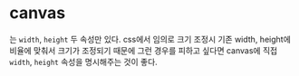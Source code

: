 # canvas

<canvas>는 `width`, `height` 두 속성만 있다. css에서 임의로 크기 조정시 기존 width, height에 비율에 맞춰서 크기가 조정되기 때문에 그런 경우를 피하고 싶다면 canvas에 직접 `width`, `height` 속성을 명시해주는 것이 좋다.
